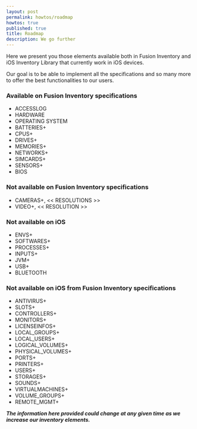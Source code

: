 ```yaml
---
layout: post
permalink: howtos/roadmap
howtos: true
published: true
title: Roadmap
description: We go further
---
```

Here we present you those elements available both in Fusion Inventory and iOS Inventory Library that currently work in iOS devices.

Our goal is to be able to implement all the specifications and so many more to offer the best functionalities to our users.

### Available on Fusion Inventory specifications

- ACCESSLOG
- HARDWARE
- OPERATING SYSTEM
- BATTERIES+
- CPUS+
- DRIVES+
- MEMORIES+
- NETWORKS+
- SIMCARDS+
- SENSORS+ 
- BIOS

### Not available on Fusion Inventory specifications

- CAMERAS+, << RESOLUTIONS >>
- VIDEO+, << RESOLUTION >>

### Not available on iOS

- ENVS+
- SOFTWARES+
- PROCESSES+
- INPUTS+ 
- JVM+ 
- USB+ 
- BLUETOOTH

### Not available on iOS from Fusion Inventory specifications

- ANTIVIRUS+
- SLOTS+
- CONTROLLERS+
- MONITORS+
- LICENSEINFOS+
- LOCAL_GROUPS+
- LOCAL_USERS+
- LOGICAL_VOLUMES+
- PHYSICAL_VOLUMES+
- PORTS+
- PRINTERS+
- USERS+
- STORAGES+
- SOUNDS+
- VIRTUALMACHINES+
- VOLUME_GROUPS+
- REMOTE_MGMT+



_**The information here provided could change at any given time as we increase our inventory elements.**_
